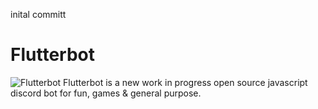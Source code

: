 inital committ

# Flutterbot 

![Flutterbot](https://cdn.discordapp.com/app-icons/817161573201608715/b54ffb46a63126c7d179c22e3fff6e03.png?size=256)
Flutterbot is a new work in progress open source javascript discord bot for fun, games & general purpose.


